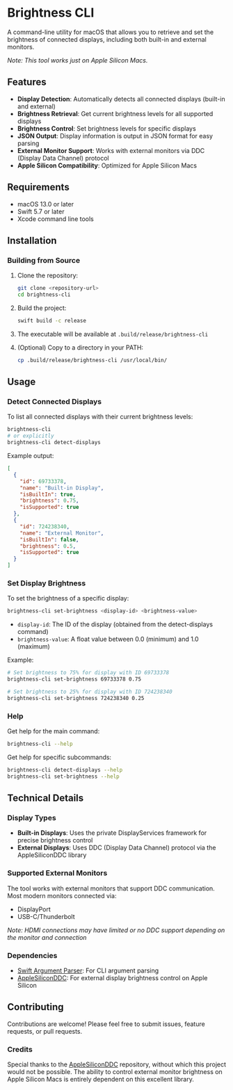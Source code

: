 # Brightness CLI

A command-line utility for macOS that allows you to retrieve and set the brightness of connected displays, including both built-in and external monitors.

_Note: This tool works just on Apple Silicon Macs._

## Features

- **Display Detection**: Automatically detects all connected displays (built-in and external)
- **Brightness Retrieval**: Get current brightness levels for all supported displays
- **Brightness Control**: Set brightness levels for specific displays
- **JSON Output**: Display information is output in JSON format for easy parsing
- **External Monitor Support**: Works with external monitors via DDC (Display Data Channel) protocol
- **Apple Silicon Compatibility**: Optimized for Apple Silicon Macs

## Requirements

- macOS 13.0 or later
- Swift 5.7 or later
- Xcode command line tools

## Installation

### Building from Source

1. Clone the repository:

   ```bash
   git clone <repository-url>
   cd brightness-cli
   ```

2. Build the project:

   ```bash
   swift build -c release
   ```

3. The executable will be available at `.build/release/brightness-cli`

4. (Optional) Copy to a directory in your PATH:
   ```bash
   cp .build/release/brightness-cli /usr/local/bin/
   ```

## Usage

### Detect Connected Displays

To list all connected displays with their current brightness levels:

```bash
brightness-cli
# or explicitly
brightness-cli detect-displays
```

Example output:

```json
[
  {
    "id": 69733378,
    "name": "Built-in Display",
    "isBuiltIn": true,
    "brightness": 0.75,
    "isSupported": true
  },
  {
    "id": 724238340,
    "name": "External Monitor",
    "isBuiltIn": false,
    "brightness": 0.5,
    "isSupported": true
  }
]
```

### Set Display Brightness

To set the brightness of a specific display:

```bash
brightness-cli set-brightness <display-id> <brightness-value>
```

- `display-id`: The ID of the display (obtained from the detect-displays command)
- `brightness-value`: A float value between 0.0 (minimum) and 1.0 (maximum)

Example:

```bash
# Set brightness to 75% for display with ID 69733378
brightness-cli set-brightness 69733378 0.75

# Set brightness to 25% for display with ID 724238340
brightness-cli set-brightness 724238340 0.25
```

### Help

Get help for the main command:

```bash
brightness-cli --help
```

Get help for specific subcommands:

```bash
brightness-cli detect-displays --help
brightness-cli set-brightness --help
```

## Technical Details

### Display Types

- **Built-in Displays**: Uses the private DisplayServices framework for precise brightness control
- **External Displays**: Uses DDC (Display Data Channel) protocol via the AppleSiliconDDC library

### Supported External Monitors

The tool works with external monitors that support DDC communication. Most modern monitors connected via:

- DisplayPort
- USB-C/Thunderbolt

_Note: HDMI connections may have limited or no DDC support depending on the monitor and connection_

### Dependencies

- [Swift Argument Parser](https://github.com/apple/swift-argument-parser): For CLI argument parsing
- [AppleSiliconDDC](https://github.com/waydabber/AppleSiliconDDC): For external display brightness control on Apple Silicon

## Contributing

Contributions are welcome! Please feel free to submit issues, feature requests, or pull requests.

### Credits

Special thanks to the [AppleSiliconDDC](https://github.com/waydabber/AppleSiliconDDC) repository, without which this project would not be possible. The ability to control external monitor brightness on Apple Silicon Macs is entirely dependent on this excellent library.
